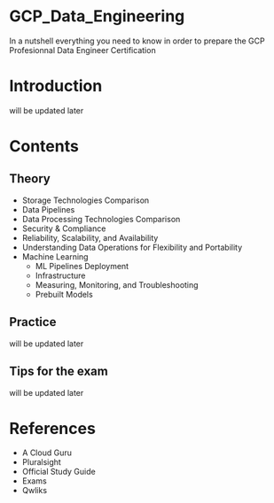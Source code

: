 # GCP_Data_Engineering
In a nutshell everything you need to know in order to prepare the GCP Profesionnal Data Engineer Certification

# Introduction
will be updated later

# Contents

## Theory
- Storage Technologies Comparison
- Data Pipelines
- Data Processing Technologies Comparison
- Security & Compliance
- Reliability, Scalability, and Availability
- Understanding Data Operations for Flexibility and Portability
- Machine Learning
    - ML Pipelines Deployment
    - Infrastructure
    - Measuring, Monitoring, and Troubleshooting
    - Prebuilt Models

## Practice
will be updated later

## Tips for the exam
will be updated later

# References
- A Cloud Guru
- Pluralsight
- Official Study Guide
- Exams
- Qwliks

